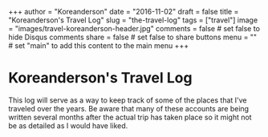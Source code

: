 +++
author = "Koreanderson"
date = "2016-11-02"
draft = false
title = "Koreanderson's Travel Log"
slug = "the-travel-log"
tags = ["travel"]
image = "images/travel-koreanderson-header.jpg"
comments = false     # set false to hide Disqus comments
share = false        # set false to share buttons
menu = ""           # set "main" to add this content to the main menu
+++


# Koreanderson's Travel Log
This log will serve as a way to keep track of some of the places that I've traveled over the years. Be aware that many of these accounts are being written several months after the actual trip has taken place so it might not be as detailed as I would have liked.
